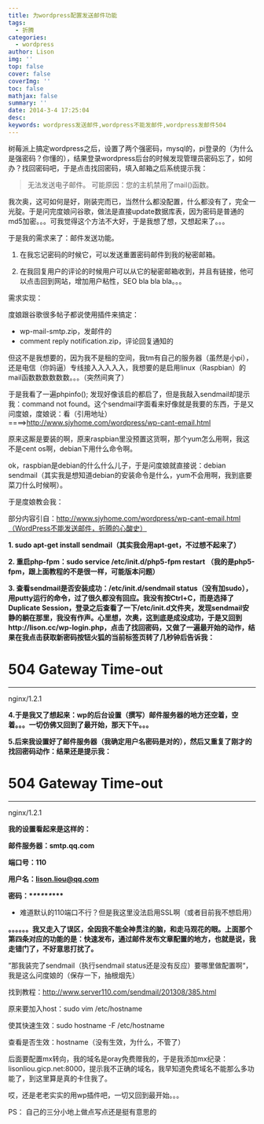 ```yaml
---
title: 为wordpress配置发送邮件功能
tags:
  - 折腾
categories:
  - wordpress
author: Lison
img: ''
top: false
cover: false
coverImg: ''
toc: false
mathjax: false
summary: ''
date: 2014-3-4 17:25:04
desc:
keywords: wordpress发送邮件,wordpress不能发邮件,wordpress发邮件504
---
```


树莓派上搞定wordpress之后，设置了两个强密码，mysql的，pi登录的（为什么是强密码？你懂的），结果登录wordpress后台的时候发现管理员密码忘了，如何办？找回密码吧，于是点击找回密码，填入邮箱之后系统提示我：

<!--more-->

> 无法发送电子邮件。
> 可能原因：您的主机禁用了mail()函数。

我次奥，这可如何是好，刚装完而已，当然什么都没配置，什么都没有了，完全一光腚。于是问完度娘问谷歌，做法是直接update数据库表，因为密码是普通的md5加密。。。可我觉得这个方法不大好，于是我想了想，又想起来了。。。

于是我的需求来了：邮件发送功能。

1. 在我忘记密码的时候它，可以发送重置密码邮件到我的秘密邮箱。

2. 在我回复用户的评论的时候用户可以从它的秘密邮箱收到，并且有链接，他可以点击回到网站，增加用户粘性，SEO bla bla bla。。。

需求实现：

度娘跟谷歌很多帖子都说使用插件来搞定：

- wp-mail-smtp.zip，发邮件的
- comment reply notification.zip，评论回复通知的

但这不是我想要的，因为我不是租的空间，我tm有自己的服务器（虽然是小pi），还是电信（你妈逼）专线接入入入入入，我想要的是启用linux（Raspbian）的mail函数数数数数数。。。（突然间爽了）

于是我看了一遍phpinfo(); 发现好像该启的都启了，但是我敲入sendmail却提示我：command not found。这个sendmail字面看来好像就是我要的东西，于是又问度娘，度娘说：看（引用地址）====>http://www.sjyhome.com/wordpress/wp-cant-email.html

原来这厮是要装的啊，原来raspbian里没预置这货啊，那个yum怎么用啊，我这不是cent os啊，debian下用什么命令啊。

ok，raspbian是debian的什么什么儿子，于是问度娘就直接说：debian sendmail（其实我是想知道debian的安装命令是什么，yum不会用啊，我到底要菜刀什么时候啊）。

于是度娘教会我：

部分内容引自：http://www.sjyhome.com/wordpress/wp-cant-email.html（WordPress不能发送邮件，折腾的心酸史）

**1. sudo apt-get install sendmail（其实我会用apt-get，不过想不起来了）**

**2. 重启php-fpm：sudo service /etc/init.d/php5-fpm restart （我的是php5-fpm，跟上面教程的不是很一样，可能版本问题）**

**3. 查看sendmail是否安装成功：/etc/init.d/sendmail status（没有加sudo），用putty运行的命令，过了很久都没有回应。我没有按Ctrl+C，而是选择了Duplicate Session，登录之后查看了一下/etc/init.d文件夹，发现sendmail安静的躺在那里，我没有作声。心里想，次奥，这到底是成没成功，于是又回到http://lison.cc/wp-login.php，点击了找回密码，又做了一遍最开始的动作，结果在我点击获取新密码按钮火狐的当前标签页转了几秒钟后告诉我：**

# 504 Gateway Time-out

------



nginx/1.2.1








**4.于是我又了想起来：wp的后台设置（撰写）邮件服务器的地方还空着，空着。。。一切仿佛又回到了最开始，那天下午。。。**



**5.后来我设置好了邮件服务器（我确定用户名密码是对的），然后又重复了刚才的找回密码动作：结果还是提示我：**

 

# 504 Gateway Time-out

 

------



nginx/1.2.1



**我的设置看起来是这样的：**



**邮件服务器：smtp.qq.com**

**端口号：110**

**用户名：lison.liou@qq.com**

**密码：\**\**\**\**\**\**\**\***

- 难道默认的110端口不行？但是我这里没法启用SSL啊（或者目前我不想启用）

**。。。。。。我又走入了误区，全因我不能全神贯注的脑，和走马观花的眼。上面那个第四条对应的功能的是：快速发布，通过邮件发布文章配置的地方，也就是说，我走错门了，不好意思打扰了。**

”那我装完了sendmail（执行sendmail status还是没有反应）要哪里做配置啊“，我是这么问度娘的（保存一下，抽根烟先）

找到教程：http://www.server110.com/sendmail/201308/385.html

原来要加入host：sudo vim /etc/hostname

使其快速生效：sudo hostname -F /etc/hostname

查看是否生效：hostname（没有生效，为什么，不管了）

后面要配置mx转向，我的域名是oray免费赠我的，于是我添加mx纪录：lisonliou.gicp.net:8000，提示我不正确的域名，我早知道免费域名不能那么多功能了，到这里算是真的卡住我了。

哎，还是老老实实的用wp插件吧，一切又回到最开始。。。

PS： 自己的三分小地上做点写点还是挺有意思的